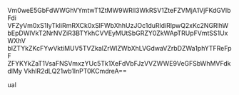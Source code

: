 Vm0weE5GbFdWWGhVYmtwT1ZtMW9WRll3WkRSV1ZteFZVMjA1VjFKdGVIbFdi
VFZyVm0xS1IyTkliRmRXCk0xSlFWbXhhUzJOc1duRldiRlpwQ2xKc2NGRlhW
bEpDWlVkT2NrNVZiR3BTYkhCVVEyMUtSbGRZY0ZkWApTRUpFVmtSS1UxWXhV
blZTYkZKcFYwVktiMUV5TVZkalZrWlZWbXhLVGdwaVZrbDZWa1phYTFReFpF
ZFYKYkZaT1VsaFNSVmxzYUc5Tk1XeFdVbFJzVVZWWE9VeGFSbWhMVFdkdlMy
VkhlR2dLQ21wb1lnPT0KCmdreA==

ual